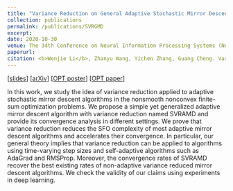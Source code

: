 ```yaml
---
title: "Variance Reduction on General Adaptive Stochastic Mirror Descent"
collection: publications
permalink: /publications/SVRGMD
excerpt: 
date: 2020-10-30
venue: The 34th Conference on Neural Information Processing Systems (NeurIPS 2020) Optimization for Machine Learning (OPT) Workshop 
paperurl:
citation: <b>Wenjie Li</b>, Zhanyu Wang, Yichen Zhang, Guang Cheng. Variance Reduction on General Adaptive Stochastic Mirror Descent. The 35th Conference on Neural Information Processing Systems (NeurIPS 2021) Optimization for Machine Learning (OPT) Workshop
---
```

[[slides](https://williamlwj.github.io/About/files/slides/SVRGMD_paper_slides.pdf)] [[arXiv](https://arxiv.org/abs/2012.13760)] [[OPT poster](https://williamlwj.github.io/About/files/posters/SVRGMD_poster.pdf)] [[OPT paper](https://opt-ml.org/papers/2020/paper_19.pdf)] 

In this work, we study the idea of variance reduction applied to adaptive stochastic mirror descent algorithms in the nonsmooth nonconvex finite-sum optimization problems. We propose a simple yet generalized adaptive mirror descent algorithm with variance reduction named SVRAMD and provide its convergence analysis in different settings. We prove that variance reduction reduces the SFO complexity of most adaptive mirror descent algorithms and accelerates their convergence. In particular, our general theory implies that variance reduction can be applied to algorithms using time-varying step sizes and self-adaptive algorithms such as AdaGrad and RMSProp. Moreover, the convergence rates of SVRAMD recover the best existing rates of non-adaptive variance reduced mirror descent algorithms. We check the validity of our claims using experiments in deep learning.
